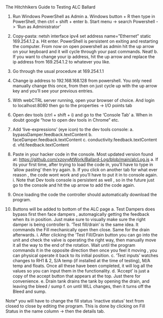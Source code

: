 The Hitchhikers Guide to Testing ALC Ballard
1)	Run Windows PowerShell as Admin
a.	Windows button + R then  type in PowerShell, then ctrl + shift + enter 
b.	 Start menu -> search Powershell -> ‘Run as Administrator’
2)	Copy-pasta:  netsh interface ipv4 set address name=”Ethernet” static 169.254.1.2
a.	Hit enter. PowerShell is persistent on exiting and restarting the computer. From now on open powershell as admin hit the up arrow on your keyboard and it will cycle through your past commands. Neat!
b.	If you want to change your ip address, hit the up arrow and replace the ip address from 169.254.1.2 to whatever you like. 
3)	Go through the usual procedure at 169.254.1.1
4)	Change ip address to 192.168.168.128 from powershell. You only need manually change this once, from then on just cycle up with the up arrow key and you’ll see your previous entries. 
5)	With webCTRL server running, open your browser of choice. And login to localhost:8080 then go to the properties -> I/O points tab
6)	Open dev tools (ctrl + shift + i) and go to the ‘Console Tab’
a.	When in doubt google “how to open dev tools in Chrome” etc.
7)	Add ‘live-expressions’ (eye icon) to the dev tools console:
a.	bypassDamper.feedback.textContent
b.	faceDamper.feedback.textContent
c.	conductivity.feedback.textContent
d.	vfd.feedback.textContent
8)	Paste in your hacker code in the console. Most updated version found at: https://github.com/xzovyAtWork/Ballard-Log/blob/main/alcLog.js
a.	If its your first time, after trying to load the code in, you’ll have to type in ‘allow pasting’ then try again. 
b.	If you click on another tab for what ever reason , the code wont work and you’ll have to put it in to console again. 
i.	Note that Dev tools console is persistent as well , so in the future just go to the console and hit the up arrow to add the code again.

9)	Once loading the code the controller should automatically download the program.
10)	Buttons will be added to bottom of the ALC page
a.	Test Dampers does bypass first then face dampers , automagically getting the feedback when its in position. Just make sure to visually make sure the right damper is being controller
b.	‘Test fill/drain’ is the same idea. It commands the Fill mechanically open then close. Same for the drain afterwards. 
i.	After clicking the ‘Test Fill/Drain button you can go into the unit and check the valve is operating the right way, then manually move it all the way to the end of the rotation. Wait until the program commands it in the opposite direction then once you feel it moving , you can physical operate it back to its initial position.
c.	‘Test inputs’ watches changes to RH1 & 2, S/A temp (if installed at the time of testing), M/A temp and floats. Once all these have been completed, it will log  all the values so you can input them in the functionality.
d.	‘Accept’  is just a copy of the accept button that appears at the top. Just there for convenience.
e.	Drain tank drains the tank by opening the drain, and leaving the bleed / sump
f.	on until WLL changes, then it turns off the Bleed and sump. 

Note* you will have to change the fill status ‘inactive status’ text from closed to close by editing the program. This is done by clicking on Fill Status in the name column -> then the details tab.  
